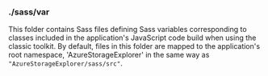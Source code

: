 ### ./sass/var

This folder contains Sass files defining Sass variables corresponding to classes
included in the application's JavaScript code build when using the classic toolkit.
By default, files in this folder are mapped to the application's root namespace,
'AzureStorageExplorer' in the same way as `"AzureStorageExplorer/sass/src"`.